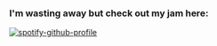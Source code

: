 ### I'm wasting away but check out my jam here:

<p align="center">
  
[![spotify-github-profile](https://spotify-github-profile.vercel.app/api/view?uid=aek2qzfkk8xtigftbni4ijv42&cover_image=true&theme=default)](https://github.com/kittinan/spotify-github-profile)

</p>
